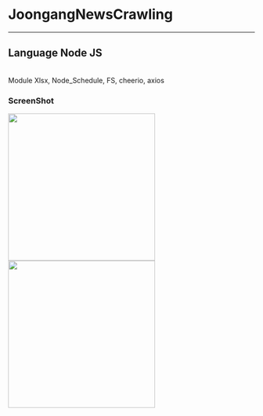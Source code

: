 # JoongangNewsCrawling
---------------------
<h2>Language <strong>Node JS</strong></h2><br>
Module Xlsx, Node_Schedule, FS, cheerio, axios

<h3>ScreenShot</h3>
<p float="left">
  <img src="/Screenshots/ResultMoney.png" width="300" />
  <img src="/Screenshots/ResultPolitices.png" width="300" /> 
</p>
